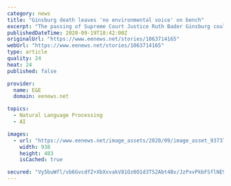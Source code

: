 ```yaml
---
category: news
title: "Ginsburg death leaves 'no environmental voice' on bench"
excerpt: "The passing of Supreme Court Justice Ruth Bader Ginsburg could shake the foundation of America's bedrock environmental laws, leaving a chasm on the bench where once sat an environmental champion."
publishedDateTime: 2020-09-19T18:42:00Z
originalUrl: "https://www.eenews.net/stories/1063714165"
webUrl: "https://www.eenews.net/stories/1063714165"
type: article
quality: 24
heat: 24
published: false

provider:
  name: E&E
  domain: eenews.net

topics:
  - Natural Language Processing
  - AI

images:
  - url: "https://www.eenews.net/image_assets/2020/09/image_asset_93737.jpg?1600533345"
    width: 938
    height: 483
    isCached: true

secured: "Vy5buWfl/vb6GvcdfZ+XbXxvakV81Oz0O1d3TS2Abt4Bv/JzPxvPkbFSflNE9w7s7ZR3bnHi8RsIP3l1HAC3tXgms5otXDo7RMXC+39chF5kcV3lLanEePAY04+AddHNMpjf6x6DrpCFVTqeSJAU8w15/84yY9CEwZaiNUgcKnsihQ5ZVol6uQIIVKXZyb60lnHeHq7Tu/wPPz7s1IX9d4CqgCb2ut+yoo+igeU6q30inTnG9OVQTDivFpvJ4+jXLD0lGN0VIkOolZn5MnSy1XOsbXKu9q+/BHEA3xNcuvRCPIIL5IRqbC/cdWuRcW3oKv0oNLlKr3yMYCVrj9WUOfbQqPDgeQZdw4974wS+Wfg=;H/IQSQWaeKRRthudKwppBw=="
---
```


